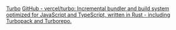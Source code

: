 
[Turbo](https://turbo.build)
[GitHub - vercel/turbo: Incremental bundler and build system optimized for JavaScript and TypeScript, written in Rust - including Turbopack and Turborepo.](https://github.com/vercel/turbo)
